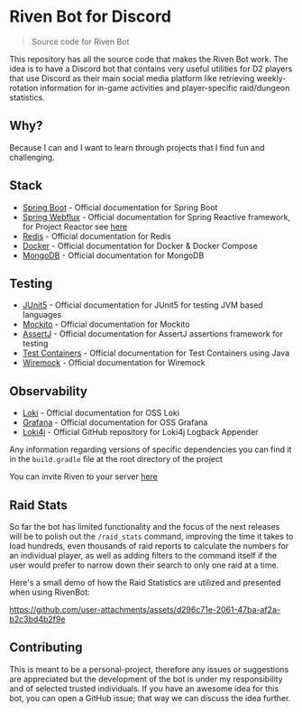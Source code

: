 # Riven Bot for Discord
> Source code for Riven Bot

This repository has all the source code that makes the Riven Bot work. The idea is to have a Discord bot that contains very useful utilities for D2 players that use Discord as their main social media platform like retrieving weekly-rotation information for in-game activities and player-specific raid/dungeon statistics. 

## Why? 
Because I can and I want to learn through projects that I find fun and challenging.

## Stack
  - [Spring Boot](https://spring.io/projects/spring-boot) - Official documentation for Spring Boot
  - [Spring Webflux](https://spring.io/reactive) - Official documentation for Spring Reactive framework, for Project Reactor see [here](https://projectreactor.io/)
  - [Redis](https://redis.io/) - Official documentation for Redis
  - [Docker](https://www.docker.com/) - Official documentation for Docker & Docker Compose
  - [MongoDB](https://mongodb.com) - Official documentation for MongoDB
## Testing
  - [JUnit5](https://junit.org/junit5/) - Official documentation for JUnit5 for testing JVM based languages
  - [Mockito](https://site.mockito.org/) - Official documentation for Mockito
  - [AssertJ](https://assertj.github.io/doc/) - Official documentation for AssertJ assertions framework for testing
  - [Test Containers](https://java.testcontainers.org/) - Official documentation for Test Containers using Java
  - [Wiremock](https://wiremock.org/docs/) - Official documentation for Wiremock
## Observability
  - [Loki](https://grafana.com/oss/loki/) - Official documentation for OSS Loki
  - [Grafana](https://grafana.com/oss/grafana) - Official documentation for OSS Grafana
  - [Loki4j](https://github.com/loki4j/loki-logback-appender) - Official GitHub repository for Loki4j Logback Appender

Any information regarding versions of specific dependencies you can find it in the `build.gradle` file at the root directory of the project

You can invite Riven to your server [here](https://discord.com/oauth2/authorize?client_id=1177030727678820362&permissions=274877966400&integration_type=0&scope=bot)


## Raid Stats
So far the bot has limited functionality and the focus of the next releases will be to polish out the `/raid_stats` command, improving the time it takes to load hundreds, even thousands of raid reports to calculate the numbers for an individual player, as well as adding filters to the command itself if the user would prefer to narrow down their search to only one raid at a time. 

Here's a small demo of how the Raid Statistics are utilized and presented when using RivenBot:

https://github.com/user-attachments/assets/d296c71e-2061-47ba-af2a-b2c3bd4b2f9e


## Contributing
This is meant to be a personal-project, therefore any issues or suggestions are appreciated but the development of the bot is under my responsibility and of selected trusted individuals. If you have an awesome idea for this bot, you can open a 
GitHub issue; that way we can discuss the idea further.

